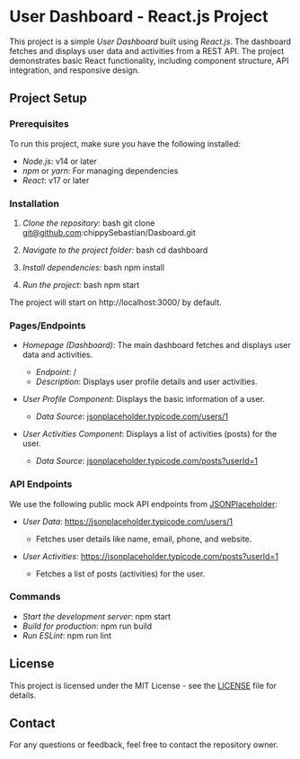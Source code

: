 # User Dashboard - React.js Project

This project is a simple *User Dashboard* built using *React.js*. The dashboard fetches and displays user data and activities from a REST API. The project demonstrates basic React functionality, including component structure, API integration, and responsive design.

## Project Setup

### Prerequisites

To run this project, make sure you have the following installed:

- *Node.js*: v14 or later
- *npm* or *yarn*: For managing dependencies
- *React*: v17 or later

### Installation

1. *Clone the repository:*
   bash
   git clone git@github.com:chippySebastian/Dasboard.git
   
   
2. *Navigate to the project folder:*
   bash
   cd dashboard
   

3. *Install dependencies:*
   bash
   npm install
   

4. *Run the project:*
   bash
   npm start
   

The project will start on http://localhost:3000/ by default.


### Pages/Endpoints

- *Homepage (Dashboard)*: The main dashboard fetches and displays user data and activities.
  - *Endpoint*: /
  - *Description*: Displays user profile details and user activities.

- *User Profile Component*: Displays the basic information of a user.
  - *Data Source*: [jsonplaceholder.typicode.com/users/1](https://jsonplaceholder.typicode.com/users/1)

- *User Activities Component*: Displays a list of activities (posts) for the user.
  - *Data Source*: [jsonplaceholder.typicode.com/posts?userId=1](https://jsonplaceholder.typicode.com/posts?userId=1)

### API Endpoints

We use the following public mock API endpoints from [JSONPlaceholder](https://jsonplaceholder.typicode.com):

- *User Data*: https://jsonplaceholder.typicode.com/users/1
  - Fetches user details like name, email, phone, and website.
  
- *User Activities*: https://jsonplaceholder.typicode.com/posts?userId=1
  - Fetches a list of posts (activities) for the user.



### Commands

- *Start the development server*: npm start
- *Build for production*: npm run build
- *Run ESLint*: npm run lint

## License

This project is licensed under the MIT License - see the [LICENSE](LICENSE) file for details.

## Contact

For any questions or feedback, feel free to contact the repository owner.